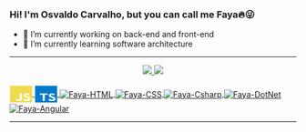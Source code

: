 ### Hi! I'm Osvaldo Carvalho, but you can call me Faya🔥😜

- 🔭 I’m currently working on back-end and front-end
- 🌱 I’m currently learning software architecture
<hr>
<div align="center">
  <a href="https://www.linkedin.com/in/osvaldo-carvalho-9a7b04211/">
  <img height="170em" src="https://github-readme-stats.vercel.app/api?username=F4YA&show_icons=true&theme=outrun&include_all_commits=true&count_private=true"/>
  <img height="170em" src="https://github-readme-stats.vercel.app/api/top-langs/?username=F4YA&layout=compact&langs_count=7&theme=outrun"/>
</div>
  
<div style="display: inline_block"><br>
  <img align="center" alt="Faya-Js" height="30" width="40" src="https://raw.githubusercontent.com/devicons/devicon/master/icons/javascript/javascript-plain.svg">
  <img align="center" alt="Faya-Ts" height="30" width="40" src="https://raw.githubusercontent.com/devicons/devicon/master/icons/typescript/typescript-plain.svg">
  <img align="center" alt="Faya-HTML" height="30" width="40" src="https://cdn.jsdelivr.net/gh/devicons/devicon/icons/html5/html5-plain.svg">
  <img align="center" alt="Faya-CSS" height="30" width="40" src="https://cdn.jsdelivr.net/gh/devicons/devicon/icons/css3/css3-plain.svg">
  <img align="center" alt="Faya-Csharp" height="30" width="40" src="https://cdn.jsdelivr.net/gh/devicons/devicon/icons/csharp/csharp-plain.svg">
  <img align="center" alt="Faya-DotNet" height="30" width="40" src="https://cdn.jsdelivr.net/gh/devicons/devicon/icons/dot-net/dot-net-plain.svg">
  <img align="center" alt="Faya-Angular" height="30" width="40" src="https://cdn.jsdelivr.net/gh/devicons/devicon/icons/angularjs/angularjs-plain.svg">
</div>
<hr>
